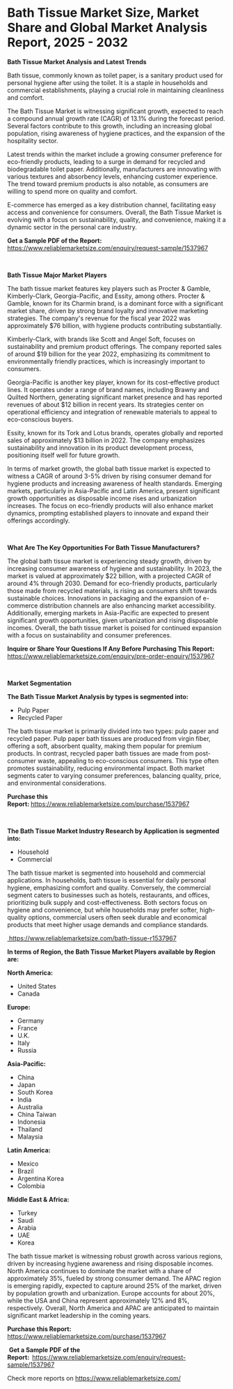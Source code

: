 <p><h1>Bath Tissue Market Size, Market Share and Global Market Analysis Report, 2025 - 2032</h1></p><p><strong>Bath Tissue Market Analysis and Latest Trends</strong></p>
<p><p>Bath tissue, commonly known as toilet paper, is a sanitary product used for personal hygiene after using the toilet. It is a staple in households and commercial establishments, playing a crucial role in maintaining cleanliness and comfort.</p><p>The Bath Tissue Market is witnessing significant growth, expected to reach a compound annual growth rate (CAGR) of 13.1% during the forecast period. Several factors contribute to this growth, including an increasing global population, rising awareness of hygiene practices, and the expansion of the hospitality sector.</p><p>Latest trends within the market include a growing consumer preference for eco-friendly products, leading to a surge in demand for recycled and biodegradable toilet paper. Additionally, manufacturers are innovating with various textures and absorbency levels, enhancing customer experience. The trend toward premium products is also notable, as consumers are willing to spend more on quality and comfort.</p><p>E-commerce has emerged as a key distribution channel, facilitating easy access and convenience for consumers. Overall, the Bath Tissue Market is evolving with a focus on sustainability, quality, and convenience, making it a dynamic sector in the personal care industry.</p></p>
<p><strong>Get a Sample PDF of the Report:&nbsp;</strong> <a href="https://www.reliablemarketsize.com/enquiry/request-sample/1537967?utm_campaign=2625&utm_medium=2&utm_source=Github&utm_content=ia&utm_term=05042025&utm_id=bath-tissue">https://www.reliablemarketsize.com/enquiry/request-sample/1537967</a></p>
<p>&nbsp;</p>
<p><strong>Bath Tissue Major Market Players</strong></p>
<p><p>The bath tissue market features key players such as Procter & Gamble, Kimberly-Clark, Georgia-Pacific, and Essity, among others. Procter & Gamble, known for its Charmin brand, is a dominant force with a significant market share, driven by strong brand loyalty and innovative marketing strategies. The company's revenue for the fiscal year 2022 was approximately $76 billion, with hygiene products contributing substantially.</p><p>Kimberly-Clark, with brands like Scott and Angel Soft, focuses on sustainability and premium product offerings. The company reported sales of around $19 billion for the year 2022, emphasizing its commitment to environmentally friendly practices, which is increasingly important to consumers.</p><p>Georgia-Pacific is another key player, known for its cost-effective product lines. It operates under a range of brand names, including Brawny and Quilted Northern, generating significant market presence and has reported revenues of about $12 billion in recent years. Its strategies center on operational efficiency and integration of renewable materials to appeal to eco-conscious buyers.</p><p>Essity, known for its Tork and Lotus brands, operates globally and reported sales of approximately $13 billion in 2022. The company emphasizes sustainability and innovation in its product development process, positioning itself well for future growth.</p><p>In terms of market growth, the global bath tissue market is expected to witness a CAGR of around 3-5% driven by rising consumer demand for hygiene products and increasing awareness of health standards. Emerging markets, particularly in Asia-Pacific and Latin America, present significant growth opportunities as disposable income rises and urbanization increases. The focus on eco-friendly products will also enhance market dynamics, prompting established players to innovate and expand their offerings accordingly.</p></p>
<p>&nbsp;</p>
<p><strong>What Are The Key Opportunities For Bath Tissue Manufacturers?</strong></p>
<p><p>The global bath tissue market is experiencing steady growth, driven by increasing consumer awareness of hygiene and sustainability. In 2023, the market is valued at approximately $22 billion, with a projected CAGR of around 4% through 2030. Demand for eco-friendly products, particularly those made from recycled materials, is rising as consumers shift towards sustainable choices. Innovations in packaging and the expansion of e-commerce distribution channels are also enhancing market accessibility. Additionally, emerging markets in Asia-Pacific are expected to present significant growth opportunities, given urbanization and rising disposable incomes. Overall, the bath tissue market is poised for continued expansion with a focus on sustainability and consumer preferences.</p></p>
<p><strong>Inquire or Share Your Questions If Any Before Purchasing This Report:</strong> <a href="https://www.reliablemarketsize.com/enquiry/pre-order-enquiry/1537967?utm_campaign=2625&utm_medium=2&utm_source=Github&utm_content=ia&utm_term=05042025&utm_id=bath-tissue">https://www.reliablemarketsize.com/enquiry/pre-order-enquiry/1537967</a></p>
<p>&nbsp;</p>
<p><strong>Market Segmentation</strong></p>
<p><strong>The Bath Tissue Market Analysis by types is segmented into:</strong></p>
<p><ul><li>Pulp Paper</li><li>Recycled Paper</li></ul></p>
<p><p>The bath tissue market is primarily divided into two types: pulp paper and recycled paper. Pulp paper bath tissues are produced from virgin fiber, offering a soft, absorbent quality, making them popular for premium products. In contrast, recycled paper bath tissues are made from post-consumer waste, appealing to eco-conscious consumers. This type often promotes sustainability, reducing environmental impact. Both market segments cater to varying consumer preferences, balancing quality, price, and environmental considerations.</p></p>
<p><strong>Purchase this Report:&nbsp;</strong><a href="https://www.reliablemarketsize.com/purchase/1537967?utm_campaign=2625&utm_medium=2&utm_source=Github&utm_content=ia&utm_term=05042025&utm_id=bath-tissue">https://www.reliablemarketsize.com/purchase/1537967</a></p>
<p>&nbsp;</p>
<p><strong>The Bath Tissue Market Industry Research by Application is segmented into:</strong></p>
<p><ul><li>Household</li><li>Commercial</li></ul></p>
<p><p>The bath tissue market is segmented into household and commercial applications. In households, bath tissue is essential for daily personal hygiene, emphasizing comfort and quality. Conversely, the commercial segment caters to businesses such as hotels, restaurants, and offices, prioritizing bulk supply and cost-effectiveness. Both sectors focus on hygiene and convenience, but while households may prefer softer, high-quality options, commercial users often seek durable and economical products that meet higher usage demands and compliance standards.</p></p>
<p><a href="https://www.reliablemarketsize.com/bath-tissue-r1537967?utm_campaign=2625&utm_medium=2&utm_source=Github&utm_content=ia&utm_term=05042025&utm_id=bath-tissue">&nbsp;https://www.reliablemarketsize.com/bath-tissue-r1537967</a></p>
<p><strong>In terms of Region, the Bath Tissue Market Players available by Region are:</strong></p>
<p>
    <p> <strong> North America: </strong>
        <ul>
            <li>United States</li>
            <li>Canada</li>
        </ul>
        </p> 
    <p> <strong> Europe: </strong>
        <ul>
            <li>Germany</li>
            <li>France</li>
            <li>U.K.</li>
            <li>Italy</li>
            <li>Russia</li>
        </ul>
        </p> 
    <p> <strong> Asia-Pacific: </strong>
        <ul>
            <li>China</li>
            <li>Japan</li>
            <li>South Korea</li>
            <li>India</li>
            <li>Australia</li>
            <li>China Taiwan</li>
            <li>Indonesia</li>
            <li>Thailand</li>
            <li>Malaysia</li>
        </ul>
        </p> 
    <p> <strong> Latin America: </strong>
        <ul>
            <li>Mexico</li>
            <li>Brazil</li>
            <li>Argentina Korea</li>
            <li>Colombia</li>
        </ul>
        </p> 
    <p> <strong> Middle East & Africa: </strong>
        <ul>
            <li>Turkey</li>
            <li>Saudi</li>
            <li>Arabia</li>
            <li>UAE</li>
            <li>Korea</li>
        </ul>
    </p>
    </p>
<p><p>The bath tissue market is witnessing robust growth across various regions, driven by increasing hygiene awareness and rising disposable incomes. North America continues to dominate the market with a share of approximately 35%, fueled by strong consumer demand. The APAC region is emerging rapidly, expected to capture around 25% of the market, driven by population growth and urbanization. Europe accounts for about 20%, while the USA and China represent approximately 12% and 8%, respectively. Overall, North America and APAC are anticipated to maintain significant market leadership in the coming years.</p></p>
<p><strong>Purchase this Report: </strong><a href="https://www.reliablemarketsize.com/purchase/1537967?utm_campaign=2625&utm_medium=2&utm_source=Github&utm_content=ia&utm_term=05042025&utm_id=bath-tissue">https://www.reliablemarketsize.com/purchase/1537967</a></p>
<p>&nbsp;<strong>Get a Sample PDF of the Report:&nbsp;&nbsp;</strong><a href="https://www.reliablemarketsize.com/enquiry/request-sample/1537967?utm_campaign=2625&utm_medium=2&utm_source=Github&utm_content=ia&utm_term=05042025&utm_id=bath-tissue">https://www.reliablemarketsize.com/enquiry/request-sample/1537967</a></p>
<p><strong></strong></p>
<p>Check more reports on <a href="https://www.reliablemarketsize.com/?utm_campaign=2625&utm_medium=2&utm_source=Github&utm_content=ia&utm_term=05042025&utm_id=bath-tissue">https://www.reliablemarketsize.com/</a></p>